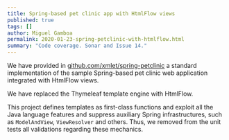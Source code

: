 ```yaml
---
title: Spring-based pet clinic app with HtmlFlow views
published: true
tags: []
author: Miguel Gamboa
permalink: 2020-01-23-spring-petclinic-with-htmlflow.html
summary: "Code coverage. Sonar and Issue 14."  
---
```


We have provided in [github.com/xmlet/spring-petclinic](https://github.com/xmlet/spring-petclinic)
a standard implementation of the sample Spring-based pet clinic web application integrated
with HtmlFlow views.

We have replaced the Thymeleaf template engine with HtmlFlow.

This project defines templates as first-class functions and exploit all the Java language features
and suppress auxiliary Spring infrastructures, such as `ModelAndView`, `ViewResolver` and others.
Thus, we removed from the unit tests all validations regarding these mechanics.
